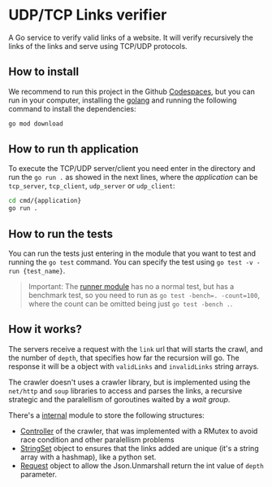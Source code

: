 # UDP/TCP Links verifier
A Go service to verify valid links of a website. It will verify recursively the links of the links and serve using TCP/UDP protocols.

## How to install
We recommend to run this project in the Github [Codespaces](https://github.com/features/codespaces), but you can run in your computer, installing the [golang](https://go.dev/doc/install) and running the following command to install the dependencies:
```bash
go mod download
```

## How to run th application
To execute the TCP/UDP server/client you need enter in the directory and run the `go run .` as showed in the next lines, where the _application_ can be `tcp_server`, `tcp_client`, `udp_server` or `udp_client`:
```bash
cd cmd/{application}
go run .
```

## How to run the tests
You can run the tests just entering in the module that you want to test and running the `go test` command. You can specify the test using `go test -v -run {test_name}`.

> Important: The [runner module](./pkg/runner/) has no a normal test, but has a benchmark test, so you need to run as `go test -bench=. -count=100`, where the count can be omitted being just `go test -bench .`.

## How it works?
The servers receive a request with the `link` url that will starts the crawl, and the number of `depth`, that specifies how far the recursion will go. The response it will be a object with `validLinks` and `invalidLinks` string arrays.

The crawler doesn't uses a crawler library, but is implemented using the `net/http` and `soup` libraries to access and parses the links, a recursive strategic and the paralellism of goroutines waited by a _wait group_.

There's a [internal](./internal/utils/) module to store the following structures:
- [Controller](./internal/utils/control.go) of the crawler, that was implemented with a RMutex to avoid race condition and other paralellism problems
- [StringSet](./internal/utils/stringset.go) object to ensures that the links added are unique (it's a string array with a hashmap), like a python set.
- [Request](./internal/utils/request.go) object to allow the Json.Unmarshall return the int value of `depth` parameter.